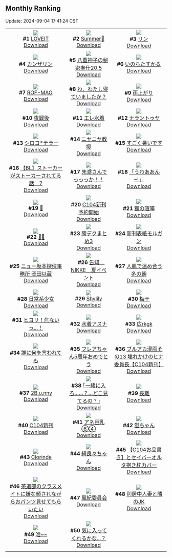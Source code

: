 ## Monthly Ranking
Update: 2024-09-04 17:41:24 CST

|      |      |      |
| :----: | :----: | :----: |
| ![](https://i.pixiv.re/c/240x480/img-master/img/2024/08/07/00/00/13/121247335_p0_master1200.jpg)<br>**#1** [LOVEIT](https://www.pixiv.net/artworks/121247335)<br>[Download](https://i.pixiv.re/img-original/img/2024/08/07/00/00/13/121247335_p0.jpg) | ![](https://i.pixiv.re/c/240x480/img-master/img/2024/08/07/00/00/46/121247469_p0_master1200.jpg)<br>**#2** [Summer🌻](https://www.pixiv.net/artworks/121247469)<br>[Download](https://i.pixiv.re/img-original/img/2024/08/07/00/00/46/121247469_p0.jpg) | ![](https://i.pixiv.re/c/240x480/img-master/img/2024/08/07/00/02/32/121247672_p0_master1200.jpg)<br>**#3** [リン](https://www.pixiv.net/artworks/121247672)<br>[Download](https://i.pixiv.re/img-original/img/2024/08/07/00/02/32/121247672_p0.jpg) |
| ![](https://i.pixiv.re/c/240x480/img-master/img/2024/08/07/16/38/44/121264072_p0_master1200.jpg)<br>**#4** [カンザリン](https://www.pixiv.net/artworks/121264072)<br>[Download](https://i.pixiv.re/img-original/img/2024/08/07/16/38/44/121264072_p0.png) | ![](https://i.pixiv.re/c/240x480/img-master/img/2024/08/07/00/00/12/121247331_p0_master1200.jpg)<br>**#5** [八重神子の秘密奉仕20.5](https://www.pixiv.net/artworks/121247331)<br>[Download](https://i.pixiv.re/img-original/img/2024/08/07/00/00/12/121247331_p0.jpg) | ![](https://i.pixiv.re/c/240x480/img-master/img/2024/08/05/00/00/44/121189082_p0_master1200.jpg)<br>**#6** [いのちたすかる](https://www.pixiv.net/artworks/121189082)<br>[Download](https://i.pixiv.re/img-original/img/2024/08/05/00/00/44/121189082_p0.jpg) |
| ![](https://i.pixiv.re/c/240x480/img-master/img/2024/08/07/00/00/13/121247336_p0_master1200.jpg)<br>**#7** [ROF-MAO](https://www.pixiv.net/artworks/121247336)<br>[Download](https://i.pixiv.re/img-original/img/2024/08/07/00/00/13/121247336_p0.jpg) | ![](https://i.pixiv.re/c/240x480/img-master/img/2024/08/07/00/00/11/121247327_p0_master1200.jpg)<br>**#8** [わ、わたし寝ていましたか？](https://www.pixiv.net/artworks/121247327)<br>[Download](https://i.pixiv.re/img-original/img/2024/08/07/00/00/11/121247327_p0.jpg) | ![](https://i.pixiv.re/c/240x480/img-master/img/2024/08/07/00/00/13/121247338_p0_master1200.jpg)<br>**#9** [雨上がり](https://www.pixiv.net/artworks/121247338)<br>[Download](https://i.pixiv.re/img-original/img/2024/08/07/00/00/13/121247338_p0.jpg) |
| ![](https://i.pixiv.re/c/240x480/img-master/img/2024/08/06/01/10/44/121220896_p0_master1200.jpg)<br>**#10** [夜戦後](https://www.pixiv.net/artworks/121220896)<br>[Download](https://i.pixiv.re/img-original/img/2024/08/06/01/10/44/121220896_p0.jpg) | ![](https://i.pixiv.re/c/240x480/img-master/img/2024/08/06/20/47/08/121240671_p0_master1200.jpg)<br>**#11** [エレ水着](https://www.pixiv.net/artworks/121240671)<br>[Download](https://i.pixiv.re/img-original/img/2024/08/06/20/47/08/121240671_p0.jpg) | ![](https://i.pixiv.re/c/240x480/img-master/img/2024/08/07/16/01/20/121263349_p0_master1200.jpg)<br>**#12** [ナラントゥヤ](https://www.pixiv.net/artworks/121263349)<br>[Download](https://i.pixiv.re/img-original/img/2024/08/07/16/01/20/121263349_p0.jpg) |
| ![](https://i.pixiv.re/c/240x480/img-master/img/2024/08/08/00/00/29/121277466_p0_master1200.jpg)<br>**#13** [シロコ*テラー](https://www.pixiv.net/artworks/121277466)<br>[Download](https://i.pixiv.re/img-original/img/2024/08/08/00/00/29/121277466_p0.jpg) | ![](https://i.pixiv.re/c/240x480/img-master/img/2024/08/07/16/44/29/121264185_p0_master1200.jpg)<br>**#14** [ニヤニヤ教授](https://www.pixiv.net/artworks/121264185)<br>[Download](https://i.pixiv.re/img-original/img/2024/08/07/16/44/29/121264185_p0.jpg) | ![](https://i.pixiv.re/c/240x480/img-master/img/2024/08/07/18/30/01/121266604_p0_master1200.jpg)<br>**#15** [すごく暑いです](https://www.pixiv.net/artworks/121266604)<br>[Download](https://i.pixiv.re/img-original/img/2024/08/07/18/30/01/121266604_p0.png) |
| ![](https://i.pixiv.re/c/240x480/img-master/img/2024/08/07/20/00/41/121269197_p0_master1200.jpg)<br>**#16** [【BL】ストーカーがストーカーされてる話　7](https://www.pixiv.net/artworks/121269197)<br>[Download](https://i.pixiv.re/img-original/img/2024/08/07/20/00/41/121269197_p0.jpg) | ![](https://i.pixiv.re/c/240x480/img-master/img/2024/08/06/00/00/28/121218424_p0_master1200.jpg)<br>**#17** [朱鳶さんでっっっか！！](https://www.pixiv.net/artworks/121218424)<br>[Download](https://i.pixiv.re/img-original/img/2024/08/06/00/00/28/121218424_p0.jpg) | ![](https://i.pixiv.re/c/240x480/img-master/img/2024/08/06/19/13/21/121238097_p0_master1200.jpg)<br>**#18** [「うわああん~!」](https://www.pixiv.net/artworks/121238097)<br>[Download](https://i.pixiv.re/img-original/img/2024/08/06/19/13/21/121238097_p0.png) |
| ![](https://i.pixiv.re/c/240x480/img-master/img/2024/08/07/01/18/21/121250147_p0_master1200.jpg)<br>**#19** [💫](https://www.pixiv.net/artworks/121250147)<br>[Download](https://i.pixiv.re/img-original/img/2024/08/07/01/18/21/121250147_p0.png) | ![](https://i.pixiv.re/c/240x480/img-master/img/2024/08/06/14/20/40/121232101_p0_master1200.jpg)<br>**#20** [C104新刊予約開始](https://www.pixiv.net/artworks/121232101)<br>[Download](https://i.pixiv.re/img-original/img/2024/08/06/14/20/40/121232101_p0.jpg) | ![](https://i.pixiv.re/c/240x480/img-master/img/2024/08/08/04/08/46/121283047_p0_master1200.jpg)<br>**#21** [狐の喧嘩](https://www.pixiv.net/artworks/121283047)<br>[Download](https://i.pixiv.re/img-original/img/2024/08/08/04/08/46/121283047_p0.png) |
| ![](https://i.pixiv.re/c/240x480/img-master/img/2024/08/06/00/00/24/121218410_p0_master1200.jpg)<br>**#22** [🫳💕](https://www.pixiv.net/artworks/121218410)<br>[Download](https://i.pixiv.re/img-original/img/2024/08/06/00/00/24/121218410_p0.jpg) | ![](https://i.pixiv.re/c/240x480/img-master/img/2024/08/08/22/24/09/121303953_p0_master1200.jpg)<br>**#23** [勝デクまとめ3](https://www.pixiv.net/artworks/121303953)<br>[Download](https://i.pixiv.re/img-original/img/2024/08/08/22/24/09/121303953_p0.jpg) | ![](https://i.pixiv.re/c/240x480/img-master/img/2024/08/05/00/00/08/121188939_p0_master1200.jpg)<br>**#24** [新刊表紙モルガン](https://www.pixiv.net/artworks/121188939)<br>[Download](https://i.pixiv.re/img-original/img/2024/08/05/00/00/08/121188939_p0.png) |
| ![](https://i.pixiv.re/c/240x480/img-master/img/2024/08/05/00/00/34/121189040_p0_master1200.jpg)<br>**#25** [ニュー坂本探偵事務所 岡田以蔵](https://www.pixiv.net/artworks/121189040)<br>[Download](https://i.pixiv.re/img-original/img/2024/08/05/00/00/34/121189040_p0.jpg) | ![](https://i.pixiv.re/c/240x480/img-master/img/2024/08/08/02/29/25/121239309_p0_master1200.jpg)<br>**#26** [告知　NIKKE　夏イベント](https://www.pixiv.net/artworks/121239309)<br>[Download](https://i.pixiv.re/img-original/img/2024/08/08/02/29/25/121239309_p0.png) | ![](https://i.pixiv.re/c/240x480/img-master/img/2024/08/08/00/00/17/121277407_p0_master1200.jpg)<br>**#27** [人肌で温め合う冬の朝](https://www.pixiv.net/artworks/121277407)<br>[Download](https://i.pixiv.re/img-original/img/2024/08/08/00/00/17/121277407_p0.jpg) |
| ![](https://i.pixiv.re/c/240x480/img-master/img/2024/08/07/14/04/48/121261337_p0_master1200.jpg)<br>**#28** [日常系少女](https://www.pixiv.net/artworks/121261337)<br>[Download](https://i.pixiv.re/img-original/img/2024/08/07/14/04/48/121261337_p0.jpg) | ![](https://i.pixiv.re/c/240x480/img-master/img/2024/08/07/13/31/35/121260764_p0_master1200.jpg)<br>**#29** [Shylily](https://www.pixiv.net/artworks/121260764)<br>[Download](https://i.pixiv.re/img-original/img/2024/08/07/13/31/35/121260764_p0.jpg) | ![](https://i.pixiv.re/c/240x480/img-master/img/2024/08/06/07/30/03/121226026_p0_master1200.jpg)<br>**#30** [梅干](https://www.pixiv.net/artworks/121226026)<br>[Download](https://i.pixiv.re/img-original/img/2024/08/06/07/30/03/121226026_p0.jpg) |
| ![](https://i.pixiv.re/c/240x480/img-master/img/2024/08/05/00/00/44/121189079_p0_master1200.jpg)<br>**#31** [ヒヨリ！危ないっ...！](https://www.pixiv.net/artworks/121189079)<br>[Download](https://i.pixiv.re/img-original/img/2024/08/05/00/00/44/121189079_p0.png) | ![](https://i.pixiv.re/c/240x480/img-master/img/2024/08/08/09/09/44/121286681_p0_master1200.jpg)<br>**#32** [水着アスナ](https://www.pixiv.net/artworks/121286681)<br>[Download](https://i.pixiv.re/img-original/img/2024/08/08/09/09/44/121286681_p0.jpg) | ![](https://i.pixiv.re/c/240x480/img-master/img/2024/08/07/01/21/33/121250226_p0_master1200.jpg)<br>**#33** [広rkgk](https://www.pixiv.net/artworks/121250226)<br>[Download](https://i.pixiv.re/img-original/img/2024/08/07/01/21/33/121250226_p0.png) |
| ![](https://i.pixiv.re/c/240x480/img-master/img/2024/08/07/00/01/15/121247539_p0_master1200.jpg)<br>**#34** [誰に何を言われても](https://www.pixiv.net/artworks/121247539)<br>[Download](https://i.pixiv.re/img-original/img/2024/08/07/00/01/15/121247539_p0.png) | ![](https://i.pixiv.re/c/240x480/img-master/img/2024/08/08/00/00/39/121277488_p0_master1200.jpg)<br>**#35** [フレアちゃん5周年おめでとう](https://www.pixiv.net/artworks/121277488)<br>[Download](https://i.pixiv.re/img-original/img/2024/08/08/00/00/39/121277488_p0.png) | ![](https://i.pixiv.re/c/240x480/img-master/img/2024/08/05/15/37/36/121203900_p0_master1200.jpg)<br>**#36** [ブルアカ漫画その13 壊れかけのヒナ委員長【C104新刊】](https://www.pixiv.net/artworks/121203900)<br>[Download](https://i.pixiv.re/img-original/img/2024/08/05/15/37/36/121203900_p0.jpg) |
| ![](https://i.pixiv.re/c/240x480/img-master/img/2024/08/05/23/45/23/121217805_p0_master1200.jpg)<br>**#37** [2B.u.nny](https://www.pixiv.net/artworks/121217805)<br>[Download](https://i.pixiv.re/img-original/img/2024/08/05/23/45/23/121217805_p0.jpg) | ![](https://i.pixiv.re/c/240x480/img-master/img/2024/08/05/17/14/53/121205696_p0_master1200.jpg)<br>**#38** [｢一緒に入ろ……？…どこ見てるの？｣](https://www.pixiv.net/artworks/121205696)<br>[Download](https://i.pixiv.re/img-original/img/2024/08/05/17/14/53/121205696_p0.jpg) | ![](https://i.pixiv.re/c/240x480/img-master/img/2024/08/08/18/00/11/121295964_p0_master1200.jpg)<br>**#39** [長離](https://www.pixiv.net/artworks/121295964)<br>[Download](https://i.pixiv.re/img-original/img/2024/08/08/18/00/11/121295964_p0.jpg) |
| ![](https://i.pixiv.re/c/240x480/img-master/img/2024/08/06/18/24/30/121236824_p0_master1200.jpg)<br>**#40** [C104新刊](https://www.pixiv.net/artworks/121236824)<br>[Download](https://i.pixiv.re/img-original/img/2024/08/06/18/24/30/121236824_p0.jpg) | ![](https://i.pixiv.re/c/240x480/img-master/img/2024/08/05/08/00/05/121197120_p0_master1200.jpg)<br>**#41** [アネ巨乳⑥④](https://www.pixiv.net/artworks/121197120)<br>[Download](https://i.pixiv.re/img-original/img/2024/08/05/08/00/05/121197120_p0.jpg) | ![](https://i.pixiv.re/c/240x480/img-master/img/2024/08/07/06/13/04/121254125_p0_master1200.jpg)<br>**#42** [蛍ちゃん](https://www.pixiv.net/artworks/121254125)<br>[Download](https://i.pixiv.re/img-original/img/2024/08/07/06/13/04/121254125_p0.jpg) |
| ![](https://i.pixiv.re/c/240x480/img-master/img/2024/08/07/12/17/20/121259508_p0_master1200.jpg)<br>**#43** [Clorinde](https://www.pixiv.net/artworks/121259508)<br>[Download](https://i.pixiv.re/img-original/img/2024/08/07/12/17/20/121259508_p0.jpg) | ![](https://i.pixiv.re/c/240x480/img-master/img/2024/08/07/01/21/15/121250215_p0_master1200.jpg)<br>**#44** [綺良々ちゃん](https://www.pixiv.net/artworks/121250215)<br>[Download](https://i.pixiv.re/img-original/img/2024/08/07/01/21/15/121250215_p0.jpg) | ![](https://i.pixiv.re/c/240x480/img-master/img/2024/08/06/00/00/51/121218498_p0_master1200.jpg)<br>**#45** [【C104お品書き】とセイバーオルタ抱き枕カバー](https://www.pixiv.net/artworks/121218498)<br>[Download](https://i.pixiv.re/img-original/img/2024/08/06/00/00/51/121218498_p0.png) |
| ![](https://i.pixiv.re/c/240x480/img-master/img/2024/08/06/10/00/04/121227956_p0_master1200.jpg)<br>**#46** [茶道部のクラスメイトに嫌な顔されながらおパンツ見せてもらいたい](https://www.pixiv.net/artworks/121227956)<br>[Download](https://i.pixiv.re/img-original/img/2024/08/06/10/00/04/121227956_p0.jpg) | ![](https://i.pixiv.re/c/240x480/img-master/img/2024/08/06/00/00/19/121218393_p0_master1200.jpg)<br>**#47** [風紀委員会](https://www.pixiv.net/artworks/121218393)<br>[Download](https://i.pixiv.re/img-original/img/2024/08/06/00/00/19/121218393_p0.jpg) | ![](https://i.pixiv.re/c/240x480/img-master/img/2024/08/07/04/23/57/121252966_p0_master1200.jpg)<br>**#48** [別居中人妻と隣のJK](https://www.pixiv.net/artworks/121252966)<br>[Download](https://i.pixiv.re/img-original/img/2024/08/07/04/23/57/121252966_p0.jpg) |
| ![](https://i.pixiv.re/c/240x480/img-master/img/2024/08/06/00/00/13/121218366_p0_master1200.jpg)<br>**#49** [哈~~](https://www.pixiv.net/artworks/121218366)<br>[Download](https://i.pixiv.re/img-original/img/2024/08/06/00/00/13/121218366_p0.jpg) | ![](https://i.pixiv.re/c/240x480/img-master/img/2024/08/05/00/30/05/121190382_p0_master1200.jpg)<br>**#50** [気に入ってくれるかな...？](https://www.pixiv.net/artworks/121190382)<br>[Download](https://i.pixiv.re/img-original/img/2024/08/05/00/30/05/121190382_p0.png) |
|      |
